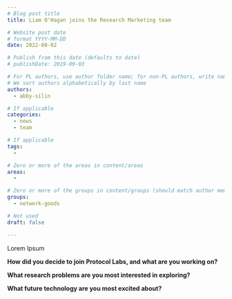 ```yaml
---
# Blog post title
title: Liam O'Hagan joins the Research Marketing team

# Website post date
# format YYYY-MM-DD
date: 2022-08-02

# Publish from this date (defaults to date)
# publishDate: 2019-09-03

# For PL authors, use author folder name; for non-PL authors, write name as in paper within ""
# We sort authors alphabetically by last name
authors:
  - abby-silin

# If applicable
categories:
  - news
  - team

# If applicable
tags:
  -

# Zero or more of the areas in content/areas
areas:
  -

# Zero or more of the groups in content/groups (should match author membership)
groups:
  - network-goods

# Not used
draft: false

---
```


Lorem Ipsum

**How did you decide to join Protocol Labs, and what are you working on?**

>

**What research problems are you most interested in exploring?**

>

**What future technology are you most excited about?**

> 
